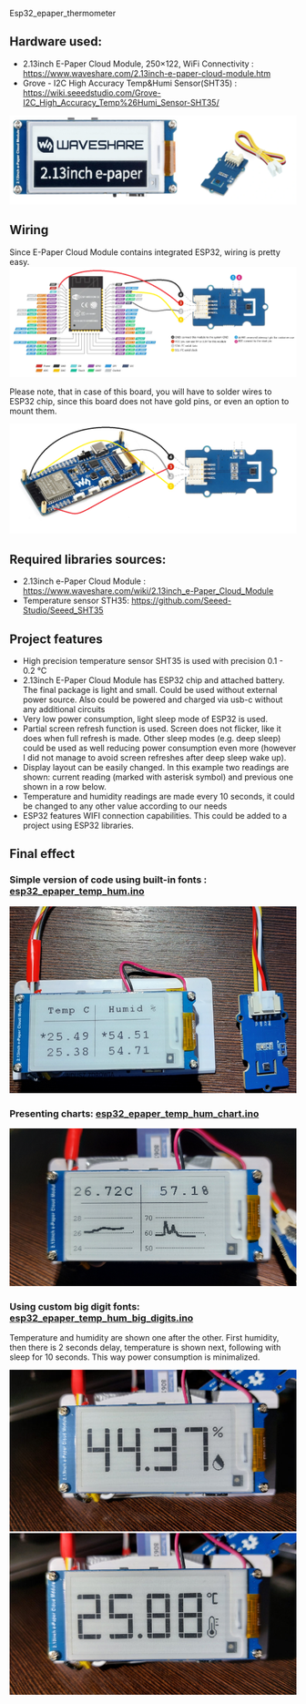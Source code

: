  Esp32_epaper_thermometer

## Hardware used:
- 2.13inch E-Paper Cloud Module, 250×122, WiFi Connectivity : https://www.waveshare.com/2.13inch-e-paper-cloud-module.htm
- Grove - I2C High Accuracy Temp&Humi Sensor(SHT35) : https://wiki.seeedstudio.com/Grove-I2C_High_Accuracy_Temp%26Humi_Sensor-SHT35/

![hardware.png](images/hardware.png)

## Wiring
Since E-Paper Cloud Module contains integrated ESP32, wiring is  pretty easy.  
![wiring.png](images/wiring.png)

Please note, that in case of this board, you will have to solder wires to ESP32 chip, since this board does not have gold pins, or even an option to mount them.  

![wiring2.png](images/wiring2.png)


## Required libraries sources:
- 2.13inch e-Paper Cloud Module : https://www.waveshare.com/wiki/2.13inch_e-Paper_Cloud_Module
- Temperature sensor STH35: https://github.com/Seeed-Studio/Seeed_SHT35

## Project features
- High precision temperature sensor SHT35 is used with precision 0.1 - 0.2 °C
- 2.13inch E-Paper Cloud Module has ESP32 chip and attached battery. The final package is light and small. 
Could be used without external power source. Also could be powered and charged via usb-c without any additional circuits  
- Very low power consumption, light sleep mode of ESP32 is used. 
- Partial screen refresh function is used. Screen does not flicker, like it does when full refresh is made. 
Other sleep modes (e.g. deep sleep) could be used as well reducing power consumption even more (however I did not manage to avoid screen refreshes after deep sleep wake up).
- Display layout can be easily changed. In this example two readings are shown: current reading (marked with asterisk symbol) and previous one shown in a row below.
- Temperature and humidity readings are made every 10 seconds, it could be changed to any other value according to our needs
- ESP32 features WIFI connection capabilities. This could be added to a project using ESP32 libraries.

## Final effect

### Simple version of code using built-in fonts : [esp32_epaper_temp_hum.ino](esp32_epaper_temp_hum/esp32_epaper_temp_hum.ino)

![hardware-final.png](images/hardware-final.png)


### Presenting charts: [esp32_epaper_temp_hum_chart.ino](esp32_epaper_temp_hum_chart/esp32_epaper_temp_hum_chart.ino)

![hardware-final-V2.png](images/hardware-final-V2.png)

### Using custom big digit fonts: [esp32_epaper_temp_hum_big_digits.ino](esp32_epaper_temp_hum_big_digits/esp32_epaper_temp_hum_big_digits.ino)

Temperature and humidity are shown one after the other. First humidity, then there is 2 seconds delay,
temperature is shown next, following with sleep for 10 seconds. This way power consumption is minimalized.

![big_digits_hum.jpg](images/big_digits_hum.jpg)
![big_digits_temp.jpg](images/big_digits_temp.jpg)
